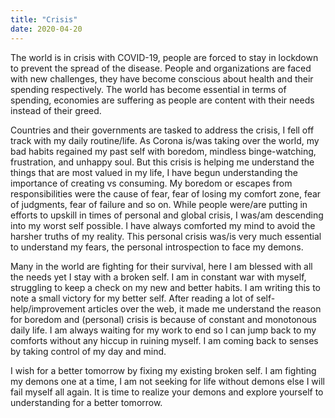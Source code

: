 ```yaml
---
title: "Crisis"
date: 2020-04-20
---
```

The world is in crisis with COVID-19, people are forced to stay in lockdown to prevent the spread of the disease. People and organizations are faced with new challenges, they have become conscious about health and their spending respectively. The world has become essential in terms of spending, economies are suffering as people are content with their needs instead of their greed.

Countries and their governments are tasked to address the crisis, I fell off track with my daily routine/life. As Corona is/was taking over the world, my bad habits regained my past self with boredom, mindless binge-watching, frustration, and unhappy soul. But this crisis is helping me understand the things that are most valued in my life, I have begun understanding the importance of creating vs consuming. My boredom or escapes from responsibilities were the cause of fear, fear of losing my comfort zone, fear of judgments, fear of failure and so on. While people were/are putting in efforts to upskill in times of personal and global crisis, I was/am descending into my worst self possible. I have always comforted my mind to avoid the harsher truths of my reality. This personal crisis was/is very much essential to understand my fears, the personal introspection to face my demons.

Many in the world are fighting for their survival, here I am blessed with all the needs yet I stay with a broken self. I am in constant war with myself, struggling to keep a check on my new and better habits. I am writing this to note a small victory for my better self. After reading a lot of self-help/improvement articles over the web, it made me understand the reason for boredom and (personal) crisis is because of constant and monotonous daily life. I am always waiting for my work to end so I can jump back to my comforts without any hiccup in ruining myself. I am coming back to senses by taking control of my day and mind.

I wish for a better tomorrow by fixing my existing broken self. I am fighting my demons one at a time, I am not seeking for life without demons else I will fail myself all again. It is time to realize your demons and explore yourself to understanding for a better tomorrow.